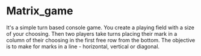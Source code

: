 # Matrix_game
It's a simple turn based console game.
You create a playing field with a size of your choosing.
Then two players take turns placing their mark in a column of their choosing in the first free row from the bottom.
The objective is to make for marks in a line - horizontal, vertical or diagonal.
